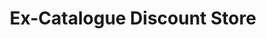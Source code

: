 ---
title: "Ex-Catalogue Discount Store"
url: /blackpool/ex-catalogue-discount-store/
shop: furniture
---